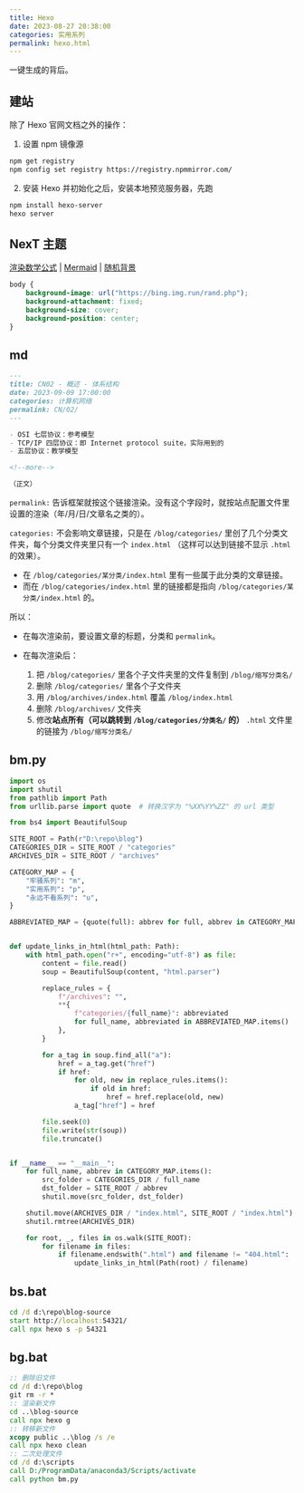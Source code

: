 ```yaml
---
title: Hexo
date: 2023-08-27 20:38:00
categories: 实用系列
permalink: hexo.html
---
```


一键生成的背后。

<!--more-->

## 建站

除了 Hexo 官网文档之外的操作：

1. 设置 npm 镜像源

```sh
npm get registry
npm config set registry https://registry.npmmirror.com/
```

2. 安装 Hexo 并初始化之后，安装本地预览服务器，先跑

```sh
npm install hexo-server
hexo server
```

## NexT 主题

[渲染数学公式](https://theme-next.js.org/docs/third-party-services/math-equations)
| [Mermaid](https://theme-next.js.org/docs/tag-plugins/mermaid)
| [随机背景](https://theme-next.js.org/docs/advanced-settings/custom-files)

```css
body {
    background-image: url("https://bing.img.run/rand.php");
    background-attachment: fixed;
    background-size: cover;
    background-position: center;
}
```

## md

```md
---
title: CN02 - 概述 - 体系结构
date: 2023-09-09 17:00:00
categories: 计算机网络
permalink: CN/02/
---

- OSI 七层协议：参考模型
- TCP/IP 四层协议：即 Internet protocol suite，实际用到的
- 五层协议：教学模型

<!--more-->

（正文）
```

`permalink:` 告诉框架就按这个链接渲染。没有这个字段时，就按站点配置文件里设置的渲染（年/月/日/文章名之类的）。

`categories:` 不会影响文章链接，只是在 `/blog/categories/` 里创了几个分类文件夹，每个分类文件夹里只有一个 `index.html` （这样可以达到链接不显示 `.html` 的效果）。

- 在 `/blog/categories/某分类/index.html` 里有一些属于此分类的文章链接。
- 而在 `/blog/categories/index.html` 里的链接都是指向 `/blog/categories/某分类/index.html` 的。

所以：

- 在每次渲染前，要设置文章的标题，分类和 `permalink`。
- 在每次渲染后：

  1. 把 `/blog/categories/` 里各个子文件夹里的文件复制到 `/blog/缩写分类名/`
  2. 删除 `/blog/categories/` 里各个子文件夹
  3. 用 `/blog/archives/index.html` 覆盖 `/blog/index.html`
  4. 删除 `/blog/archives/` 文件夹
  5. 修改**站点所有（可以跳转到 `/blog/categories/分类名/` 的）** `.html` 文件里的链接为 `/blog/缩写分类名/`

## bm.py

```py
import os
import shutil
from pathlib import Path
from urllib.parse import quote  # 转换汉字为 "%XX%YY%ZZ" 的 url 类型

from bs4 import BeautifulSoup

SITE_ROOT = Path(r"D:\repo\blog")
CATEGORIES_DIR = SITE_ROOT / "categories"
ARCHIVES_DIR = SITE_ROOT / "archives"

CATEGORY_MAP = {
    "牢骚系列": "m",
    "实用系列": "p",
    "永远不看系列": "u",
}

ABBREVIATED_MAP = {quote(full): abbrev for full, abbrev in CATEGORY_MAP.items()}


def update_links_in_html(html_path: Path):
    with html_path.open("r+", encoding="utf-8") as file:
        content = file.read()
        soup = BeautifulSoup(content, "html.parser")

        replace_rules = {
            f"/archives": "",
            **{
                f"categories/{full_name}": abbreviated
                for full_name, abbreviated in ABBREVIATED_MAP.items()
            },
        }

        for a_tag in soup.find_all("a"):
            href = a_tag.get("href")
            if href:
                for old, new in replace_rules.items():
                    if old in href:
                        href = href.replace(old, new)
                a_tag["href"] = href

        file.seek(0)
        file.write(str(soup))
        file.truncate()


if __name__ == "__main__":
    for full_name, abbrev in CATEGORY_MAP.items():
        src_folder = CATEGORIES_DIR / full_name
        dst_folder = SITE_ROOT / abbrev
        shutil.move(src_folder, dst_folder)

    shutil.move(ARCHIVES_DIR / "index.html", SITE_ROOT / "index.html")
    shutil.rmtree(ARCHIVES_DIR)

    for root, _, files in os.walk(SITE_ROOT):
        for filename in files:
            if filename.endswith(".html") and filename != "404.html":
                update_links_in_html(Path(root) / filename)
```

## bs.bat

```bat
cd /d d:\repo\blog-source
start http://localhost:54321/
call npx hexo s -p 54321
```

## bg.bat

```bat
:: 删除旧文件
cd /d d:\repo\blog
git rm -r *
:: 渲染新文件
cd ..\blog-source
call npx hexo g
:: 转移新文件
xcopy public ..\blog /s /e
call npx hexo clean
:: 二次处理文件
cd /d d:\scripts
call D:/ProgramData/anaconda3/Scripts/activate
call python bm.py
```
